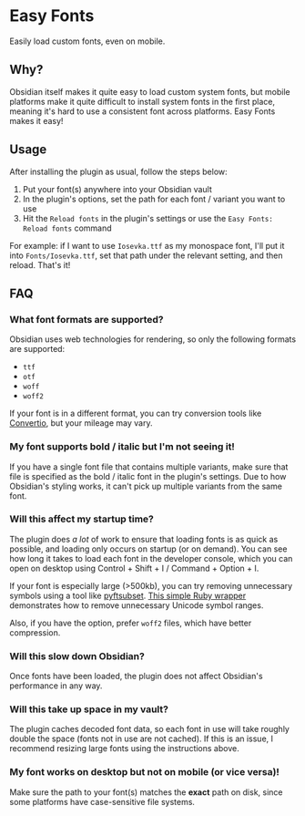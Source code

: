 # Easy Fonts

Easily load custom fonts, even on mobile.

## Why?

Obsidian itself makes it quite easy to load custom system fonts, but mobile platforms make it quite difficult to install system fonts in the first place, meaning it's hard to use a consistent font across platforms. Easy Fonts makes it easy!

## Usage

After installing the plugin as usual, follow the steps below:

1. Put your font(s) anywhere into your Obsidian vault
2. In the plugin's options, set the path for each font / variant you want to use
3. Hit the `Reload fonts` in the plugin's settings or use the `Easy Fonts: Reload fonts` command

For example: if I want to use `Iosevka.ttf` as my monospace font, I'll put it into `Fonts/Iosevka.ttf`, set that path under the relevant setting, and then reload. That's it!

## FAQ

### What font formats are supported?

Obsidian uses web technologies for rendering, so only the following formats are supported:

- `ttf`
- `otf`
- `woff`
- `woff2`

If your font is in a different format, you can try conversion tools like [Convertio](https://convertio.co/font-converter/), but your mileage may vary.

### My font supports bold / italic but I'm not seeing it!

If you have a single font file that contains multiple variants, make sure that file is specified as the bold / italic font in the plugin's settings. Due to how Obsidian's styling works, it can't pick up multiple variants from the same font.

### Will this affect my startup time?

The plugin does _a lot_ of work to ensure that loading fonts is as quick as possible, and loading only occurs on startup (or on demand). You can see how long it takes to load each font in the developer console, which you can open on desktop using Control + Shift + I / Command + Option + I.

If your font is especially large (>500kb), you can try removing unnecessary symbols using a tool like [pyftsubset](https://fonttools.readthedocs.io/en/latest/subset/index.html). [This simple Ruby wrapper](https://gist.github.com/jose-elias-alvarez/5d12312fd1cf20ac08c4900345a5ac22) demonstrates how to remove unnecessary Unicode symbol ranges.

Also, if you have the option, prefer `woff2` files, which have better compression.

### Will this slow down Obsidian?

Once fonts have been loaded, the plugin does not affect Obsidian's performance in any way.

### Will this take up space in my vault?

The plugin caches decoded font data, so each font in use will take roughly double the space (fonts not in use are not cached). If this is an issue, I recommend resizing large fonts using the instructions above.

### My font works on desktop but not on mobile (or vice versa)!

Make sure the path to your font(s) matches the **exact** path on disk, since some platforms have case-sensitive file systems.
